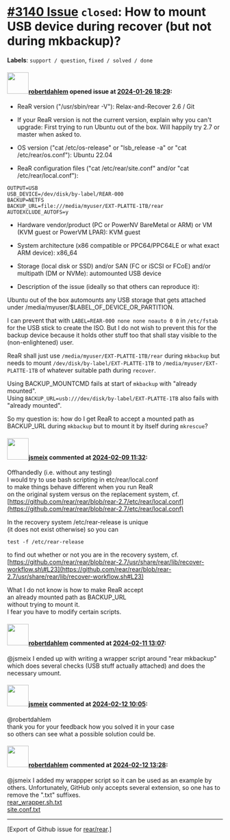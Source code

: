[\#3140 Issue](https://github.com/rear/rear/issues/3140) `closed`: How to mount USB device during recover (but not during mkbackup)?
====================================================================================================================================

**Labels**: `support / question`, `fixed / solved / done`

#### <img src="https://avatars.githubusercontent.com/u/5524999?v=4" width="50">[robertdahlem](https://github.com/robertdahlem) opened issue at [2024-01-26 18:29](https://github.com/rear/rear/issues/3140):

-   ReaR version ("/usr/sbin/rear -V"): Relax-and-Recover 2.6 / Git

-   If your ReaR version is not the current version, explain why you
    can't upgrade: First trying to run Ubuntu out of the box. Will
    happily try 2.7 or master when asked to.

-   OS version ("cat /etc/os-release" or "lsb\_release -a" or "cat
    /etc/rear/os.conf"): Ubuntu 22.04

-   ReaR configuration files ("cat /etc/rear/site.conf" and/or "cat
    /etc/rear/local.conf"):

<!-- -->

    OUTPUT=USB
    USB_DEVICE=/dev/disk/by-label/REAR-000
    BACKUP=NETFS
    BACKUP_URL=file:///media/myuser/EXT-PLATTE-1TB/rear
    AUTOEXCLUDE_AUTOFS=y

-   Hardware vendor/product (PC or PowerNV BareMetal or ARM) or VM (KVM
    guest or PowerVM LPAR): KVM guest

-   System architecture (x86 compatible or PPC64/PPC64LE or what exact
    ARM device): x86\_64

-   Storage (local disk or SSD) and/or SAN (FC or iSCSI or FCoE) and/or
    multipath (DM or NVMe): automounted USB device

-   Description of the issue (ideally so that others can reproduce it):

Ubuntu out of the box automounts any USB storage that gets attached
under /media/myuser/$LABEL\_OF\_DEVICE\_OR\_PARTITION.

I can prevent that with `LABEL=REAR-000 none none noauto 0 0` in
`/etc/fstab` for the USB stick to create the ISO. But I do not wish to
prevent this for the backup device because it holds other stuff too that
shall stay visible to the (non-enlightened) user.

ReaR shall just use `/media/myuser/EXT-PLATTE-1TB/rear` during
`mkbackup` but needs to mount `/dev/disk/by-label/EXT-PLATTE-1TB` to
`/media/myuser/EXT-PLATTE-1TB` of whatever suitable path during
`recover`.

Using BACKUP\_MOUNTCMD fails at start of `mkbackup` with "already
mounted".  
Using `BACKUP_URL=usb:///dev/disk/by-label/EXT-PLATTE-1TB` also fails
with "already mounted".

So my question is: how do I get ReaR to accept a mounted path as
BACKUP\_URL during `mkbackup` but to mount it by itself during
`mkrescue`?

#### <img src="https://avatars.githubusercontent.com/u/1788608?u=925fc54e2ce01551392622446ece427f51e2f0ce&v=4" width="50">[jsmeix](https://github.com/jsmeix) commented at [2024-02-09 11:32](https://github.com/rear/rear/issues/3140#issuecomment-1935763366):

Offhandedly (i.e. without any testing)  
I would try to use bash scripting in etc/rear/local.conf  
to make things behave different when you run ReaR  
on the original system versus on the replacement system, cf.  
[https://github.com/rear/rear/blob/rear-2.7/etc/rear/local.conf](https://github.com/rear/rear/blob/rear-2.7/etc/rear/local.conf)

In the recovery system /etc/rear-release is unique  
(it does not exist otherwise) so you can

    test -f /etc/rear-release

to find out whether or not you are in the recovery system, cf.  
[https://github.com/rear/rear/blob/rear-2.7/usr/share/rear/lib/recover-workflow.sh\#L23](https://github.com/rear/rear/blob/rear-2.7/usr/share/rear/lib/recover-workflow.sh#L23)

What I do not know is how to make ReaR accept  
an already mounted path as BACKUP\_URL  
without trying to mount it.  
I fear you have to modify certain scripts.

#### <img src="https://avatars.githubusercontent.com/u/5524999?v=4" width="50">[robertdahlem](https://github.com/robertdahlem) commented at [2024-02-11 13:07](https://github.com/rear/rear/issues/3140#issuecomment-1937740267):

@jsmeix I ended up with writing a wrapper script around "rear mkbackup"
which does several checks (USB stuff actually attached) and does the
necessary umount.

#### <img src="https://avatars.githubusercontent.com/u/1788608?u=925fc54e2ce01551392622446ece427f51e2f0ce&v=4" width="50">[jsmeix](https://github.com/jsmeix) commented at [2024-02-12 10:05](https://github.com/rear/rear/issues/3140#issuecomment-1938366376):

@robertdahlem  
thank you for your feedback how you solved it in your case  
so others can see what a possible solution could be.

#### <img src="https://avatars.githubusercontent.com/u/5524999?v=4" width="50">[robertdahlem](https://github.com/robertdahlem) commented at [2024-02-12 13:28](https://github.com/rear/rear/issues/3140#issuecomment-1938681573):

@jsmeix I added my wrappper script so it can be used as an example by
others. Unfortunately, GitHub only accepts several extension, so one has
to remove the ".txt" suffixes.  
[rear\_wrapper.sh.txt](https://github.com/rear/rear/files/14238911/rear_wrapper.sh.txt)  
[site.conf.txt](https://github.com/rear/rear/files/14238912/site.conf.txt)

------------------------------------------------------------------------

\[Export of Github issue for
[rear/rear](https://github.com/rear/rear).\]
